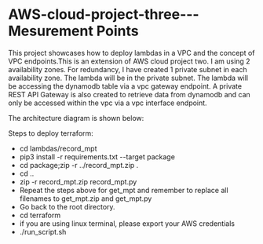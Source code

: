 # AWS-cloud-project-three---Mesurement Points

This project showcases how to deploy lambdas in a VPC and the concept of VPC endpoints.This is an extension of AWS cloud project two. I am using 2 availability zones. For redundancy, I have created 1 private subnet in each availability zone. The lambda will be in the private subnet. The lambda will be accessing the dynamodb table via a vpc gateway endpoint. A private  REST API Gateway is also created to retrieve data from dynamodb and can only be accessed within the vpc via a vpc interface endpoint.

The architecture diagram is shown below:



Steps to deploy terraform:
- cd lambdas/record_mpt
- pip3 install -r requirements.txt --target package
- cd package;zip -r ../record_mpt.zip .
- cd ..
- zip -r record_mpt.zip record_mpt.py
- Repeat the steps above for get_mpt and remember to replace all filenames to get_mpt.zip  and get_mpt.py
- Go back to the root directory.
- cd terraform
- if you are using linux terminal, please export your AWS credentials
- ./run_script.sh